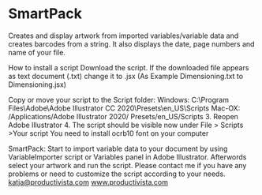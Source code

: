 # SmartPack
Creates and display artwork from imported variables/variable data and creates barcodes from a string.
It also displays the date, page numbers and name of your file.

How to install a script
Download the script. If the downloaded file appears as text document (.txt) change it to .jsx
(As Example Dimensioning.txt to Dimensioning.jsx)

Copy or move your script to the Script folder:
Windows:
C:\Program Files\Adobe\Adobe Illustrator CC 2020\Presets\en_US\Scripts
Mac-OX:
/Applications/Adobe Illustrator 2020/ Presets/en_US/Scripts
3. Reopen Adobe Illustrator
4. The script should be visible now under File > Scripts >Your script
You need to install ocrb10 font on your computer

SmartPack:
Start to import variable data to your document by using VariableImporter script or Variables panel in Adobe Illustrator.
Afterwords select your artwork and run the script.
Please contact me if you have any problems or need to customize the script according to your needs.
katja@productivista.com 
www.productivista.com

